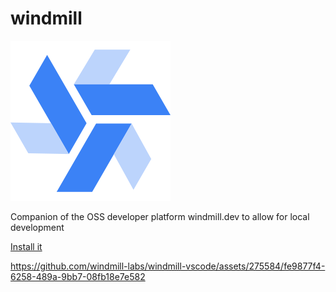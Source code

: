 # windmill

![Windmill](./windmill.png)

Companion of the OSS developer platform windmill.dev to allow for local
development

[Install it](https://marketplace.visualstudio.com/items?itemName=windmill-labs.windmill)


https://github.com/windmill-labs/windmill-vscode/assets/275584/fe9877f4-6258-489a-9bb7-08fb18e7e582

